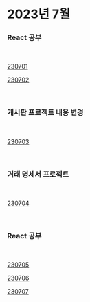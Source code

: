 # 2023년 7월

### React 공부

<br />

[230701](/DateLink/2023-07/230701.md)

[230702](/DateLink/2023-07/230702.md)

<br />

### 게시판 프로젝트 내용 변경

<br />

[230703](/DateLink/2023-07/230703.md)

<br />

### 거래 명세서 프로젝트

<br />

[230704](/DateLink/2023-07/230704.md)

<br />

### React 공부

<br />

[230705](/DateLink/2023-07/230705.md)

[230706](/DateLink/2023-07/230706.md)

[230707](/DateLink/2023-07/230707.md)
